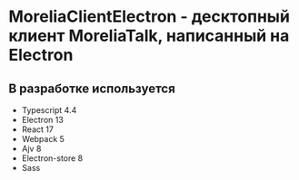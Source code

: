 # MoreliaClientElectron - десктопный клиент MoreliaTalk, написанный на Electron
## В разработке используется
- Typescript 4.4
- Electron 13
- React 17
- Webpack 5
- Ajv 8
- Electron-store 8
- Sass
